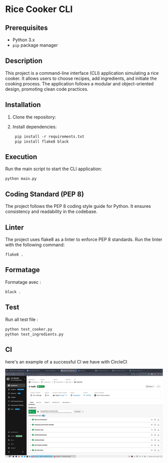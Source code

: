 # Rice Cooker CLI

## Prerequisites
- Python 3.x
- `pip` package manager

## Description
This project is a command-line interface (CLI) application simulating a rice cooker. It allows users to choose recipes, add ingredients, and initiate the cooking process. The application follows a modular and object-oriented design, promoting clean code practices.

## Installation
1. Clone the repository:

2. Install dependencies:

        pip install -r requirements.txt
        pip install flake8 black

## Execution

Run the main script to start the CLI application:

    python main.py

## Coding Standard (PEP 8)

The project follows the PEP 8 coding style guide for Python. It ensures consistency and readability in the codebase.

## Linter

The project uses flake8 as a linter to enforce PEP 8 standards. Run the linter with the following command:

    flake8 .

## Formatage

Formatage avec :

    black .

## Test

Run all test file :

    python test_cooker.py 
    python test_ingredients.py 


## CI

here's an example of a successful CI we have with CircleCI

<img
  src="/image/python.png"
  alt="CircleCI succes example"
  title="CircleCI succes example">
